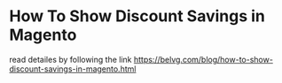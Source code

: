 # How To Show Discount Savings in Magento
read detailes by following the link https://belvg.com/blog/how-to-show-discount-savings-in-magento.html
